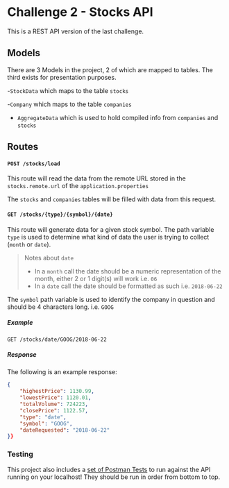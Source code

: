 # Challenge 2 - Stocks API

This is a REST API version of the last challenge.

## Models

There are 3 Models in the project, 2 of which are mapped to tables. The third exists for presentation purposes.

-`StockData` which maps to the table `stocks`

-`Company` which maps to the table `companies`

- `AggregateData` which is used to hold compiled info from `companies` and `stocks`


## Routes

#### `POST /stocks/load`
This route will read the data from the remote URL stored in the `stocks.remote.url` of the `application.properties`

The `stocks` and `companies` tables will be filled with data from this request.

#### `GET /stocks/{type}/{symbol}/{date}`

This route will generate data for a given stock symbol. The path variable `type` is used to determine what kind of data 
the user is trying to collect (`month` or `date`). 

> Notes about `date` 
> - In a `month` call the date should be a numeric representation of the 
month, either 2 or 1 digit(s) will work i.e. `06`
> - In a `date` call the date should be formatted as such
i.e. `2018-06-22`

The `symbol` path variable is used to identify the company in question
and should be 4 characters long. i.e. `GOOG`

##### Example

`GET /stocks/date/GOOG/2018-06-22`

##### Response

The following is an example response:

```json
{
    "highestPrice": 1130.99,
    "lowestPrice": 1120.01,
    "totalVolume": 724223,
    "closePrice": 1122.57,
    "type": "date",
    "symbol": "GOOG",
    "dateRequested": "2018-06-22"
}}
```

### Testing 

This project also includes a [set of Postman Tests](https://github.com/aturingmachine/stocks-api/blob/master/stocks-api.postman_collection.json)
to run against the API running on your localhost! They should be run in order
from bottom to top.